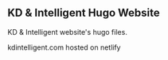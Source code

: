 ## KD & Intelligent Hugo Website

KD & Intelligent website's hugo files.

kdintelligent.com hosted on netlify
